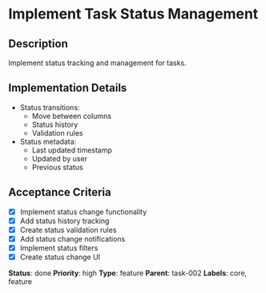 # Implement Task Status Management

## Description
Implement status tracking and management for tasks.

## Implementation Details
- Status transitions:
  - Move between columns
  - Status history
  - Validation rules
- Status metadata:
  - Last updated timestamp
  - Updated by user
  - Previous status

## Acceptance Criteria
- [x] Implement status change functionality
- [x] Add status history tracking
- [x] Create status validation rules
- [x] Add status change notifications
- [x] Implement status filters
- [x] Create status change UI

**Status**: done
**Priority**: high
**Type**: feature
**Parent**: task-002
**Labels**: core, feature
